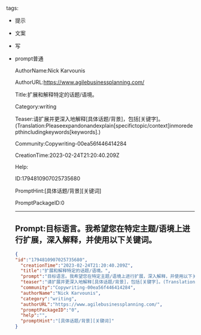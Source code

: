   tags: 
- 提示
- 文案
- 写
- prompt普通

  AuthorName:Nick Karvounis

  AuthorURL:https://www.agilebusinessplanning.com/

  Title:扩展和解释特定的话题/语境。

  Category:writing

  Teaser:请扩展并更深入地解释[具体话题/背景]，包括[关键字]。(Translation:Pleaseexpandonandexplain[specifictopic/context]inmoredepthincludingkeywords[keywords].)

  Community:Copywriting-00ea56f446414284

  CreationTime:2023-02-24T21:20:40.209Z

  Help:

  ID:1794810907025735680

  PromptHint:[具体话题/背景][关键词]

  PromptPackageID:0

  ---

  ## Prompt:目标语言。我希望您在特定主题/语境上进行扩展，深入解释，并使用以下关键词。

  ```json
  {
  "id":"1794810907025735680",
    "creationTime":"2023-02-24T21:20:40.209Z",
    "title":"扩展和解释特定的话题/语境。",
    "prompt":"目标语言。我希望您在特定主题/语境上进行扩展，深入解释，并使用以下关键词。",
    "teaser":"请扩展并更深入地解释[具体话题/背景]，包括[关键字]。(Translation:Pleaseexpandonandexplain[specifictopic/context]inmoredepthincludingkeywords[keywords].)",
    "community":"Copywriting-00ea56f446414284",
    "authorName":"Nick Karvounis",
    "category":"writing",
    "authorURL":"https://www.agilebusinessplanning.com/",
    "promptPackageID":"0",
    "help":"",
    "promptHint":"[具体话题/背景][关键词]"
  }
  ```
